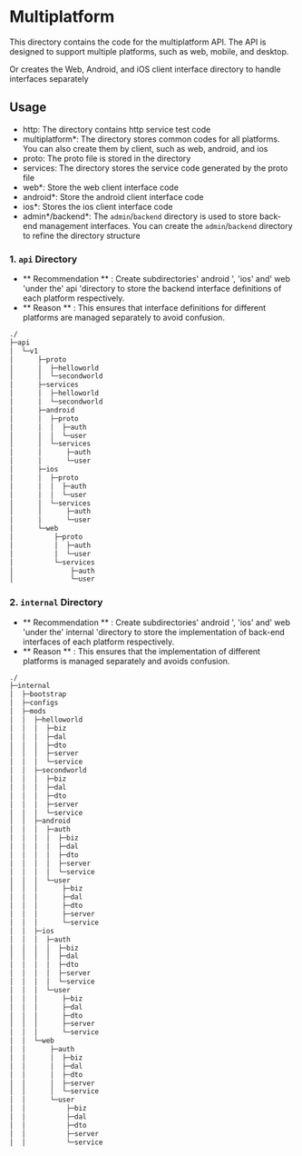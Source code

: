 # Multiplatform

This directory contains the code for the multiplatform API. The API is designed to support multiple platforms, such as
web, mobile, and desktop.

Or creates the Web, Android, and iOS client interface directory to handle interfaces separately

## Usage

- http: The directory contains http service test code
- multiplatform*: The directory stores common codes for all platforms. You can also create them by client, such as web,
  android, and ios
- proto: The proto file is stored in the directory
- services: The directory stores the service code generated by the proto file
- web*: Store the web client interface code
- android*: Store the android client interface code
- ios*: Stores the ios client interface code
- admin*/backend*: The `admin`/`backend` directory is used to store back-end management interfaces. 
  You can create the `admin`/`backend` directory to refine the directory structure

### 1. `api` Directory

- ** Recommendation ** : Create subdirectories' android ', 'ios' and' web 'under the' api 'directory to store the
  backend interface definitions of each platform respectively.
- ** Reason ** : This ensures that interface definitions for different platforms are managed separately to avoid
  confusion.

```Markdown
./
├─api
│  └─v1
│      ├─proto
│      │  ├─helloworld
│      │  └─secondworld
│      ├─services
│      │  ├─helloworld
│      │  └─secondworld
│      ├─android
│      │  ├─proto
│      │  │  ├─auth
│      │  │  └─user
│      │  └─services
│      │      ├─auth
│      │      └─user
│      ├─ios
│      │  ├─proto
│      │  │  ├─auth
│      │  │  └─user
│      │  └─services
│      │      ├─auth
│      │      └─user
│      └─web
│          ├─proto
│          │  ├─auth
│          │  └─user
│          └─services
│              ├─auth
│              └─user
```

### 2. `internal` Directory

- ** Recommendation ** : Create subdirectories' android ', 'ios' and' web 'under the' internal 'directory to store the
  implementation of back-end interfaces of each platform respectively.
- ** Reason ** : This ensures that the implementation of different platforms is managed separately and avoids confusion.

```Markdown
./
├─internal
│  ├─bootstrap
│  ├─configs
│  ├─mods
│  │  ├─helloworld
│  │  │  ├─biz
│  │  │  ├─dal
│  │  │  ├─dto
│  │  │  ├─server
│  │  │  └─service
│  │  ├─secondworld
│  │  │  ├─biz
│  │  │  ├─dal
│  │  │  ├─dto
│  │  │  ├─server
│  │  │  └─service
│  │  ├─android
│  │  │  ├─auth
│  │  │  │  ├─biz
│  │  │  │  ├─dal
│  │  │  │  ├─dto
│  │  │  │  ├─server
│  │  │  │  └─service
│  │  │  └─user
│  │  │      ├─biz
│  │  │      ├─dal
│  │  │      ├─dto
│  │  │      ├─server
│  │  │      └─service
│  │  ├─ios
│  │  │  ├─auth
│  │  │  │  ├─biz
│  │  │  │  ├─dal
│  │  │  │  ├─dto
│  │  │  │  ├─server
│  │  │  │  └─service
│  │  │  └─user
│  │  │      ├─biz
│  │  │      ├─dal
│  │  │      ├─dto
│  │  │      ├─server
│  │  │      └─service
│  │  └─web
│  │      ├─auth
│  │      │  ├─biz
│  │      │  ├─dal
│  │      │  ├─dto
│  │      │  ├─server
│  │      │  └─service
│  │      └─user
│  │          ├─biz
│  │          ├─dal
│  │          ├─dto
│  │          ├─server
│  │          └─service
```